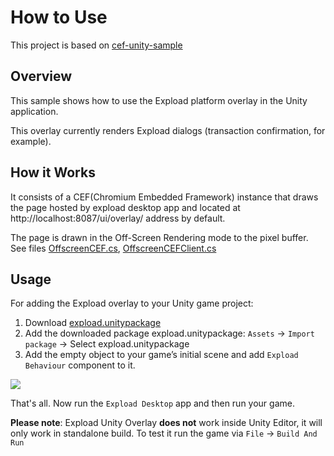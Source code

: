 # How to Use

This project is based on [cef-unity-sample](https://github.com/aleab/cef-unity-sample)

## Overview

This sample shows how to use the Expload platform overlay in the Unity application.

This overlay currently renders Expload dialogs (transaction confirmation, for example).

## How it Works

It consists of a CEF(Chromium Embedded Framework) instance that draws the page hosted by expload desktop app and located at http://localhost:8087/ui/overlay/ address by default.

The page is drawn in the Off-Screen Rendering mode to the pixel buffer. See files [OffscreenCEF.cs](https://github.com/expload/expload-unity-overlay/blob/master/Assets/Resources/Expload/OffscreenCEF.cs), [OffscreenCEFClient.cs](https://github.com/expload/expload-unity-overlay/blob/master/Assets/Resources/Expload/OffscreenCEFClient.cs)

## Usage

For adding the Expload overlay to your Unity game project:

1. Download [expload.unitypackage](https://github.com/expload/expload-unity-overlay-sample/releases)
2. Add the downloaded package expload.unitypackage: `Assets` -> `Import package` -> Select expload.unitypackage
3. Add the empty object to your game’s initial scene and add `Expload Behaviour` component to it.

![](https://raw.githubusercontent.com/expload/expload-unity-overlay/master/pics/unity-screen.png)

That's all.
Now run the `Expload Desktop` app and then run your game.

**Please note**: Expload Unity Overlay **does not** work inside Unity Editor, it will only work in standalone build. To test it run the game via `File` -> `Build And Run`
